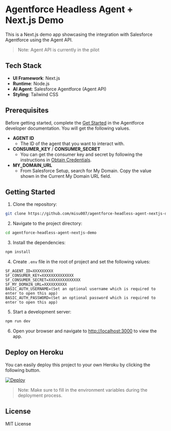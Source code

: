 # Agentforce Headless Agent + Next.js Demo

This is a Next.js demo app showcasing the integration with Salesforce Agentforce using the Agent API.

> Note: Agent API is currently in the pilot

## Tech Stack

- **UI Framework**: Next.js
- **Runtime**: Node.js
- **AI Agent**: Salesforce Agentforce (Agent API)
- **Styling**: Tailwind CSS

## Prerequisites

Before getting started, complete the [Get Started](https://developer.salesforce.com/docs/einstein/genai/guide/agent-api-get-started.html) in the Agentforce developer documentation. You will get the following values.

- **AGENT ID**
  - The ID of the agent that you want to interact with.
- **CONSUMER_KEY** / **CONSUMER_SECRET**
  - You can get the consumer key and secret by following the instructions in [Obtain Credentials](https://developer.salesforce.com/docs/einstein/genai/guide/agent-api-get-started.html#obtain-credentials).
- **MY_DOMAIN_URL**
  - From Salesforce Setup, search for My Domain. Copy the value shown in the Current My Domain URL field.

## Getting Started

1.  Clone the repository:

```bash
git clone https://github.com/misu007/agentforce-headless-agent-nextjs-demo.git
```

2.  Navigate to the project directory:

```bash
cd agentforce-headless-agent-nextjs-demo
```

3.  Install the dependencies:

```bash
npm install
```

4.  Create `.env` file in the root of project and set the following values:

```
SF_AGENT_ID=XXXXXXXXX
SF_CONSUMER_KEY=XXXXXXXXXXXXXX
SF_CONSUMER_SECRET=XXXXXXXXXXXXXX
SF_MY_DOMAIN_URL=XXXXXXXXXX
BASIC_AUTH_USERNAME=(Set an optional username which is required to enter to open this app)
BASIC_AUTH_PASSWORD=(Set an optional password which is required to enter to open this app)
```

5.  Start a development server:

```bash
npm run dev
```

6.  Open your browser and navigate to [http://localhost:3000](http://localhost:3000) to view the app.

## Deploy on Heroku

You can easily deploy this project to your own Heroku by clicking the following button.

<a href="https://www.heroku.com/deploy?template=https://github.com/misu007/agentforce-headless-agent-nextjs-demo/">
<img src="https://www.herokucdn.com/deploy/button.svg" alt="Deploy">
</a>

> Note: Make sure to fill in the environment variables during the deployment process.

## License

MIT License
